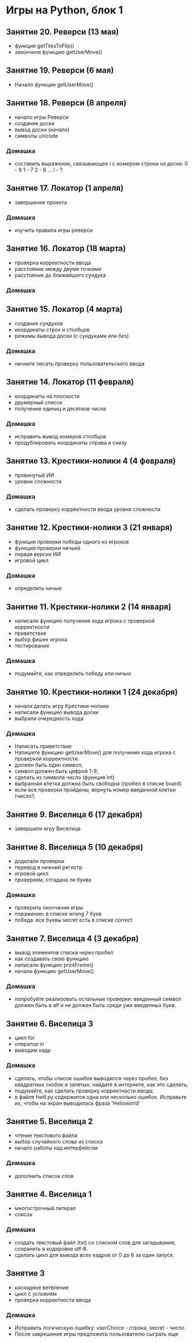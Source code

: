 # Игры на Python, блок 1
## Занятие 20. Реверси (13 мая)
+ функция getTilesToFlip()
+ закончили функцию getUserMove()
## Занятие 19. Реверси (6 мая)
+ Начало функции getUserMove()

## Занятие 18. Реверси (8 апреля)
+ начало игры Реверси
+ создание доски
+ вывод доски (начало)
+ символы unicode

### Домашка
+ составить выражение, связывающее i с номером строки на доске:
0 - 8
1 - 7
2 - 6
...
i - ?

## Занятие 17. Локатор (1 апреля)
+ завершение проекта
### Домашка
+ изучить правила игры реверси
## Занятие 16. Локатор (18 марта)
+ проверка корректности ввода
+ расстояние между двумя точками
+ расстояние до ближайшего сундука

### Домашка


## Занятие 15. Локатор (4 марта)
+ создание сундуков
+ координаты строк и столбцов
+ режимы вывода доски (с сундуками или без)
### Домашка
+ начните писать проверку пользовательского ввода
## Занятие 14. Локатор (11 февраля)
+ координаты на плоскости
+ двумерный список
+ получение единиц и десятков числа
### Домашка
+ исправить вывод номеров столбцов
+ продублировать координаты справа и снизу
## Занятие 13. Крестики-нолики 4 (4 февраля)
+ провинутый ИИ
+ уровни сложности
### Домашка
+ сделать проверку корректности ввода уровня сложности
## Занятие 12. Крестики-нолики 3 (21 января)
+ функция проверки победы одного из игроков
+ функция проверки ничьей
+ первая версия ИИ
+ игровой цикл
### Домашка
+ определить ничью
## Занятие 11. Крестики-нолики 2 (14 января)
+ написали функцию получения хода игрока с проверкой корректности
+ приветствие
+ выбор фишек игрока
+ тестирование

### Домашка
+ подумайте, как определить победу или ничью

## Занятие 10. Крестики-нолики 1 (24 декабря)
+ начали делать игру Крестики-нолики
+ написали функцию вывода доски
+ выбрали очередность хода
### Домашка
+ Написать приветствие
+ Напишите функцию getUserMove() для получения хода игрока с проверкой корректности.
+ должен быть один символ;
+ символ должен быть цифрой 1-9;
+ сделать из символа число (фукнция int)
+ выбранная клетка должна быть свободна (пробел в списке board)
+ если все проверки пройдены, вернуть номер введенной клетки (число!)

## Занятие 9. Виселица 6 (17 декабря)
+ завершили игру Виселица

## Занятие 8. Виселица 5 (10 декабря)
+ доделали проверки
+ перевод в нижний регистр
+ игровой цикл
+ проверяем, отгадана ли буква
### Домашка
+ проверить окончание игры
+ поражение: в списке wrong 7 букв
+ победа: все буквы secret есть в списке correct
## Занятие 7. Виселица 4 (3 декабря)
+ вывод элементов списка через пробел
+ как создавать свою функцию
+ написали функцию printFrame()
+ начали функцию getUserMove()

### Домашка
+ попробуйте реализовать остальные проверки: введенный символ должен быть в alf и не должен быть среди уже введенных букв.

## Занятие 6. Виселица 3
+ цикл for
+ оператор in
+ выводим кадр

### Домашка
+ сделать, чтобы список ошибок выводился через пробел, без квадратных скобок и запятых; найдите в интернете, как это сделать;
+ подумайте, как сделать проверку корректности ввода;
+ в файле hw6.py содержится одна или несколько ошибок. Исправьте их, чтобы на экран выводилась фраза 'Helloworld'

## Занятие 5. Виселица 2
+ чтение текстового файла
+ выбор случайного слова из списка
+ начало работы над интерфейсом
### Домашка
+ дополнить список слов

## Занятие 4. Виселица 1
+ многострочный литерал
+ список

### Домашка
+ создать текстовый файл (txt) со списком слов для загадывания, сохранить в кодировке utf-8.
+ сделать цикл для вывода всех кадров от 0 до 6 за один запуск.

## Занятие 3
+ каскадное ветвление
+ цикл с условием
+ проверка корректности ввода

### Домашка
+ Исправить логическую ошибку: userChoice - строка, secret - число
+ После заврешения игры предложить пользователю сыграть еще